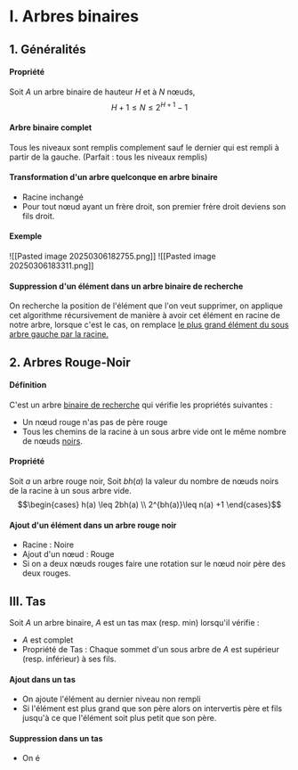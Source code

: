 # I. Arbres binaires
## 1. Généralités
#### Propriété
Soit $A$ un arbre binaire de hauteur $H$ et à $N$ nœuds, 
$$H+1 \leq N \leq 2^{H+1}-1$$

#### Arbre binaire complet
Tous les niveaux sont remplis complement sauf le dernier qui est rempli à partir de la gauche. 
(Parfait : tous les niveaux remplis)

#### Transformation d'un arbre quelconque en arbre binaire
- Racine inchangé
- Pour tout nœud ayant un frère droit, son premier frère droit deviens son fils droit. 

#### Exemple
![[Pasted image 20250306182755.png]]
![[Pasted image 20250306183311.png]]

#### Suppression d'un élément dans un arbre binaire de recherche
On recherche la position de l'élément que l'on veut supprimer, on applique cet algorithme récursivement de manière à avoir cet élément en racine de notre arbre, lorsque c'est le cas, on remplace <u>le plus grand élément du sous arbre gauche par la racine.</u> 

## 2. Arbres Rouge-Noir
#### Définition
C'est un arbre <u>binaire de recherche</u> qui vérifie les propriétés suivantes : 
- Un nœud rouge n'as pas de père rouge
- Tous les chemins de la racine à un sous arbre vide ont le même nombre de nœuds <u>noirs</u>.

#### Propriété
Soit $a$ un arbre rouge noir, 
Soit $bh(a)$ la valeur du nombre de nœuds noirs de la racine à un sous arbre vide.
$$\begin{cases}
h(a) \leq 2bh(a) \\
2^{bh(a)}\leq n(a) +1
\end{cases}$$

#### Ajout d'un élément dans un arbre rouge noir
- Racine : Noire
- Ajout d'un nœud : Rouge
- Si on a deux nœuds rouges faire une rotation sur le nœud noir père des deux rouges.

## III. Tas
Soit $A$ un arbre binaire, 
$A$ est un tas max (resp. min) lorsqu'il vérifie :
- $A$ est complet
- Propriété de Tas : Chaque sommet d'un sous arbre de $A$ est supérieur (resp. inférieur) à ses fils. 

#### Ajout dans un tas
- On ajoute l'élément au dernier niveau non rempli
- Si l'élément est plus grand que son père alors on intervertis père et fils jusqu'à ce que l'élément soit plus petit que son père. 

#### Suppression dans un tas
- On é